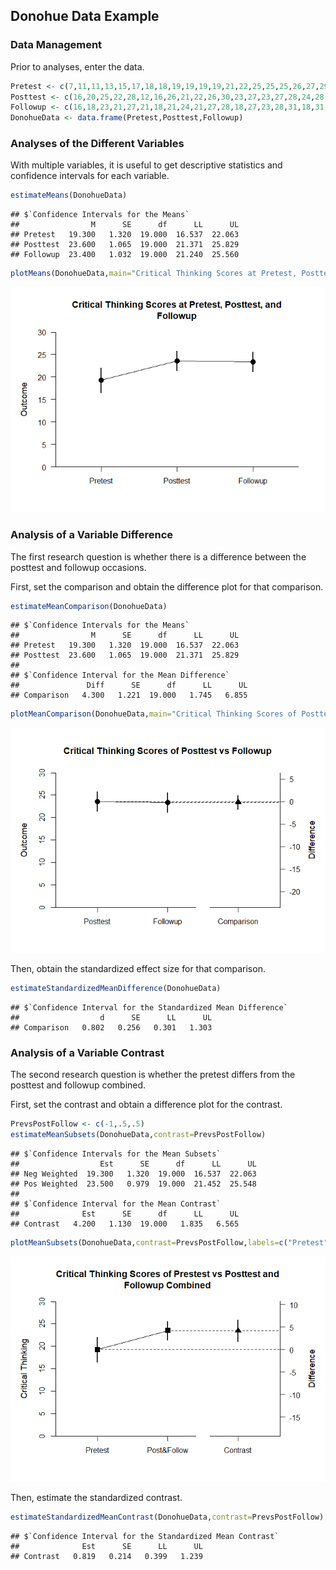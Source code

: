 
## Donohue Data Example

### Data Management

Prior to analyses, enter the data.


```r
Pretest <- c(7,11,11,13,15,17,18,18,19,19,19,19,21,22,25,25,25,26,27,29)
Posttest <- c(16,20,25,22,28,12,16,26,21,22,26,30,23,27,23,27,28,24,28,28)
Followup <- c(16,18,23,21,27,21,18,21,24,21,27,28,18,27,23,28,31,18,31,27)
DonohueData <- data.frame(Pretest,Posttest,Followup)
```

### Analyses of the Different Variables

With multiple variables, it is useful to get descriptive statistics and confidence intervals for each variable.


```r
estimateMeans(DonohueData)
```

```
## $`Confidence Intervals for the Means`
##                M      SE      df      LL      UL
## Pretest   19.300   1.320  19.000  16.537  22.063
## Posttest  23.600   1.065  19.000  21.371  25.829
## Followup  23.400   1.032  19.000  21.240  25.560
```

```r
plotMeans(DonohueData,main="Critical Thinking Scores at Pretest, Posttest, and Followup",ylab="Critical Thinking Score",ylim=c(0,30),values=FALSE)
```

![](figures/Donohue-Means-1.png)<!-- -->
 
### Analysis of a Variable Difference

The first research question is whether there is a difference between the posttest and followup occasions.

First, set the comparison and obtain the difference plot for that comparison.


```r
estimateMeanComparison(DonohueData)
```

```
## $`Confidence Intervals for the Means`
##                M      SE      df      LL      UL
## Pretest   19.300   1.320  19.000  16.537  22.063
## Posttest  23.600   1.065  19.000  21.371  25.829
## 
## $`Confidence Interval for the Mean Difference`
##               Diff      SE      df      LL      UL
## Comparison   4.300   1.221  19.000   1.745   6.855
```

```r
plotMeanComparison(DonohueData,main="Critical Thinking Scores of Posttest vs Followup",ylab="Critical Thinking Score",ylim=c(0,30),values=FALSE)
```

![](figures/Donohue-Comparison-1.png)<!-- -->

Then, obtain the standardized effect size for that comparison.


```r
estimateStandardizedMeanDifference(DonohueData)
```

```
## $`Confidence Interval for the Standardized Mean Difference`
##                  d      SE      LL      UL
## Comparison   0.802   0.256   0.301   1.303
```

### Analysis of a Variable Contrast

The second research question is whether the pretest differs from the posttest and followup combined.

First, set the contrast and obtain a difference plot for the contrast.


```r
PrevsPostFollow <- c(-1,.5,.5)
estimateMeanSubsets(DonohueData,contrast=PrevsPostFollow)
```

```
## $`Confidence Intervals for the Mean Subsets`
##                  Est      SE      df      LL      UL
## Neg Weighted  19.300   1.320  19.000  16.537  22.063
## Pos Weighted  23.500   0.979  19.000  21.452  25.548
## 
## $`Confidence Interval for the Mean Contrast`
##              Est      SE      df      LL      UL
## Contrast   4.200   1.130  19.000   1.835   6.565
```

```r
plotMeanSubsets(DonohueData,contrast=PrevsPostFollow,labels=c("Pretest","Post&Follow"),main="Critical Thinking Scores of Prestest vs Posttest and Followup Combined",ylab="Critical Thinking Score",ylim=c(0,30),values=FALSE)
```

![](figures/Donohue-Contrast-1.png)<!-- -->

Then, estimate the standardized contrast.


```r
estimateStandardizedMeanContrast(DonohueData,contrast=PrevsPostFollow)
```

```
## $`Confidence Interval for the Standardized Mean Contrast`
##              Est      SE      LL      UL
## Contrast   0.819   0.214   0.399   1.239
```
